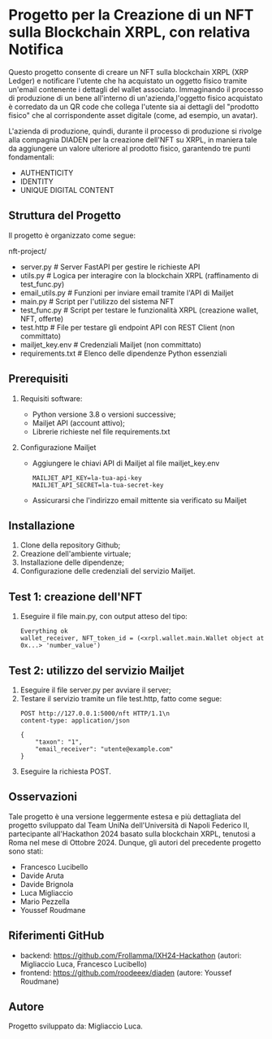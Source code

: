 # Progetto per la Creazione di un NFT sulla Blockchain XRPL, con relativa Notifica

Questo progetto consente di creare un NFT sulla blockchain XRPL (XRP Ledger) e notificare l'utente che ha acquistato un oggetto fisico tramite un'email contenente i dettagli del wallet associato. Immaginando il processo di produzione di un bene all'interno di un'azienda,l'oggetto fisico acquistato è corredato da un QR code che collega l'utente sia ai dettagli del "prodotto fisico" che al corrispondente asset digitale (come, ad esempio, un avatar).

L'azienda di produzione, quindi, durante il processo di produzione si rivolge alla compagnia DIADEN per la creazione dell'NFT su XRPL, in maniera tale da aggiungere un valore ulteriore al prodotto fisico, garantendo tre punti fondamentali:

- AUTHENTICITY
- IDENTITY
- UNIQUE DIGITAL CONTENT

## Struttura del Progetto

Il progetto è organizzato come segue:

nft-project/
- server.py           # Server FastAPI per gestire le richieste API
- utils.py            # Logica per interagire con la blockchain XRPL (raffinamento di test_func.py)
- email_utils.py      # Funzioni per inviare email tramite l'API di Mailjet
- main.py             # Script per l'utilizzo del sistema NFT
- test_func.py        # Script per testare le funzionalità XRPL (creazione wallet, NFT, offerte)
- test.http           # File per testare gli endpoint API con REST Client (non committato)
- mailjet_key.env     # Credenziali Mailjet (non committato)
- requirements.txt    # Elenco delle dipendenze Python essenziali

## Prerequisiti

1. Requisiti software:
    - Python versione 3.8 o versioni successive;
    - Mailjet API (account attivo);
    - Librerie richieste nel file requirements.txt

2. Configurazione Mailjet
    - Aggiungere le chiavi API di Mailjet al file mailjet_key.env
      ```
      MAILJET_API_KEY=la-tua-api-key
      MAILJET_API_SECRET=la-tua-secret-key
    - Assicurarsi che l'indirizzo email mittente sia verificato su Mailjet

## Installazione

1. Clone della repository Github;
2. Creazione dell'ambiente virtuale;
3. Installazione delle dipendenze;
4. Configurazione delle credenziali del servizio Mailjet.

## Test 1: creazione dell'NFT

1. Eseguire il file main.py, con output atteso del tipo:
      ```
      Everything ok
      wallet_receiver, NFT_token_id = (<xrpl.wallet.main.Wallet object at 0x...> 'number_value')

## Test 2: utilizzo del servizio Mailjet

1. Eseguire il file server.py per avviare il server;
2. Testare il servizio tramite un file test.http, fatto come segue:
    ```
    POST http://127.0.0.1:5000/nft HTTP/1.1\n
    content-type: application/json

    {
        "taxon": "1",
        "email_receiver": "utente@example.com"
    }

3. Eseguire la richiesta POST.

## Osservazioni

Tale progetto è una versione leggermente estesa e più dettagliata del progetto sviluppato dal Team UniNa dell'Università di Napoli Federico II, partecipante all'Hackathon 2024 basato sulla blockchain XRPL, tenutosi a Roma nel mese di Ottobre 2024. Dunque, gli autori del precedente progetto sono stati:
- Francesco Lucibello
- Davide Aruta
- Davide Brignola
- Luca Migliaccio
- Mario Pezzella
- Youssef Roudmane

## Riferimenti GitHub

- backend: https://github.com/Frollamma/IXH24-Hackathon (autori: Migliaccio Luca, Francesco Lucibello)
- frontend: https://github.com/roodeeex/diaden (autore: Youssef Roudmane)

## Autore

Progetto sviluppato da: Migliaccio Luca.
